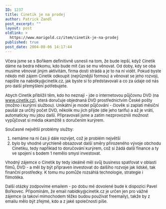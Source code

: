 ```yaml
---
ID: 1237
title: Cinetik je na prodej
author: Patrick Zandl
post_excerpt: ""
layout: post
oldlink: >
  https://www.marigold.cz/item/cinetik-je-na-prodej
published: true
post_date: 2004-08-06 14:17:44
---
```

<p>
<font size="2"><p>
Včera jsme se s Boříkem definitivně usnesli na tom, že bude lepší, když Cinetik dáme na bedra někomu, kdo bude mít čas se mu věnovat. Od doby, kdy se oba musíme věnovat jiným aktivitám, firma dosti strádá a je to na ní vidět. Pokud byste někdo měl zájem Cinetik odkoupit (nejrůznější formou) a věnovat se jeho rozvoji, napište na nabidky@cinetik.cz, jak byste si to představovali a co za údaje od nás pro další přemýšlení potřebujete. </p>
<p>
Abych Cinetik přiblížil těm, kdo ho neznají - jde o internetovou půjčovnu DVD (na <a href="http://www.cinetik.cz">www.cinetik.cz</a>), která doručuje objednaná DVD prostřednictvím České pošty (možno i kurýrní službou). Unikátní je model půjčování - člověk si zaplatí měsíční paušál za určitý počet DVD, několik mu jich přijde (dle jeho tarifu) a až je vrátí, automaticky mu jdou další. Připravovali jsme a zatím nezprovoznili možnost vypůjčovat si média okamžitě s doručením kurýrem. </p>
<p>
Současné největší problémy služby: </p>

<ol>
<li>nemáme na ni čas ji dále rozvíjet, což je problém největší</li>
	<li>bylo by vhodné urychleně obsazovat další směry přirozeného vývoje obchodu Cinetiku, tedy například to doručování kurýrem, což si žádá další finance a ty ve spojení s bodem 1 nemělo smysl investovat. </li>
</ol>
<p>
Vhodný zájemce o Cinetik by tedy ideálně měl svůj business spatřovat v oblasti filmů, DVD - a měl by být připraven investovat do dalšího rozvoje jak lidské, tak finanční prostředky. K tomu mu pomůže rozsáhlá technologie, strategie i filmotéka. </p>
<p>
Další otázky zodpovíme emailem - po dobu mé dovolené bude k dispozici Pavel Bořkovec. Připomínám, že email nabidky@cinetik.cz je určen jen pro vážné zájemce (a takoví mimochodem těžko budou používat freemaily), takže by z emailu mělo být zřejmé, kdo a z jaké společnosti píše.</p>
</font>
</p>
